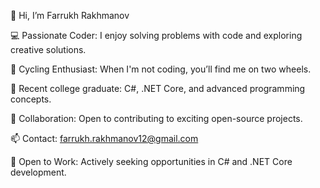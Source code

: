 👋 Hi, I’m Farrukh Rakhmanov 

💻 Passionate Coder: I enjoy solving problems with code and exploring creative solutions.

🚴 Cycling Enthusiast: When I'm not coding, you’ll find me on two wheels.

🌱 Recent college graduate: C#, .NET Core, and advanced programming concepts.

🤝 Collaboration: Open to contributing to exciting open-source projects.

📫 Contact: farrukh.rakhmanov12@gmail.com

🌟 Open to Work: Actively seeking opportunities in C# and .NET Core development.


<!---
FarrukhRakhmanov/FarrukhRakhmanov is a ✨ special ✨ repository because its `README.md` (this file) appears on your GitHub profile.
You can click the Preview link to take a look at your changes.
--->
